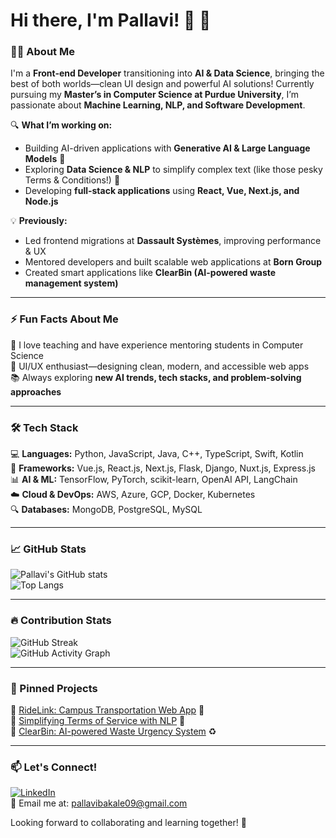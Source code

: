 # Hi there, I'm Pallavi! 👋 🚀  

### 👩‍💻 About Me  
I'm a **Front-end Developer** transitioning into **AI & Data Science**, bringing the best of both worlds—clean UI design and powerful AI solutions! Currently pursuing my **Master’s in Computer Science at Purdue University**, I’m passionate about **Machine Learning, NLP, and Software Development**.  

🔍 **What I’m working on:**  
- Building AI-driven applications with **Generative AI & Large Language Models** 🤖  
- Exploring **Data Science & NLP** to simplify complex text (like those pesky Terms & Conditions!) 📜  
- Developing **full-stack applications** using **React, Vue, Next.js, and Node.js**  

💡 **Previously:**  
- Led frontend migrations at **Dassault Systèmes**, improving performance & UX  
- Mentored developers and built scalable web applications at **Born Group**  
- Created smart applications like **ClearBin (AI-powered waste management system)**  

---

### ⚡ Fun Facts About Me  
💬 I love teaching and have experience mentoring students in Computer Science  
🎨 UI/UX enthusiast—designing clean, modern, and accessible web apps  
📚 Always exploring **new AI trends, tech stacks, and problem-solving approaches**  

---

### 🛠 Tech Stack  
💻 **Languages:** Python, JavaScript, Java, C++, TypeScript, Swift, Kotlin  
🚀 **Frameworks:** Vue.js, React.js, Next.js, Flask, Django, Nuxt.js, Express.js  
📊 **AI & ML:** TensorFlow, PyTorch, scikit-learn, OpenAI API, LangChain  
☁️ **Cloud & DevOps:** AWS, Azure, GCP, Docker, Kubernetes  
🔍 **Databases:** MongoDB, PostgreSQL, MySQL  

---

### 📈 GitHub Stats  
![Pallavi's GitHub stats](https://github-readme-stats.vercel.app/api?username=pallavibakale&show_icons=true&theme=radical)  
![Top Langs](https://github-readme-stats.vercel.app/api/top-langs/?username=pallavibakale&layout=compact&theme=radical)  

---

### 🔥 Contribution Stats  
![GitHub Streak](https://streak-stats.demolab.com/?user=pallavibakale&theme=radical)  
![GitHub Activity Graph](https://github-readme-activity-graph.vercel.app/graph?username=pallavibakale&theme=radical)  


---

### 📌 Pinned Projects  
🔹 [RideLink: Campus Transportation Web App](#) 🚗  
🔹 [Simplifying Terms of Service with NLP](#) 📝  
🔹 [ClearBin: AI-powered Waste Urgency System](#) ♻️  

---

### 📫 Let's Connect!  
[![LinkedIn](https://img.shields.io/badge/-LinkedIn-blue?style=flat&logo=linkedin)](https://www.linkedin.com/in/pallavi-bakale)  
📩 Email me at: [pallavibakale09@gmail.com](mailto:pallavibakale09@gmail.com)  

Looking forward to collaborating and learning together! 🚀  
